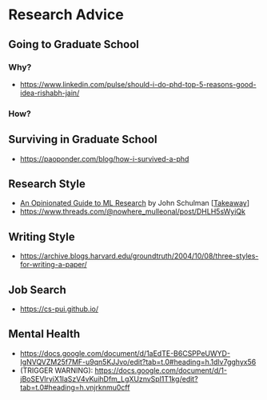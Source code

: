 # Research Advice

## Going to Graduate School

### Why?

- https://www.linkedin.com/pulse/should-i-do-phd-top-5-reasons-good-idea-rishabh-jain/

### How?

## Surviving in Graduate School

- https://paoponder.com/blog/how-i-survived-a-phd

## Research Style

- [An Opinionated Guide to ML Research](http://joschu.net/blog/opinionated-guide-ml-research.html) by John Schulman [[Takeaway](./opinionated-guide-to-ml-research/README.md)]
- https://www.threads.com/@nowhere_mulleonal/post/DHLH5sWyiQk

## Writing Style

- https://archive.blogs.harvard.edu/groundtruth/2004/10/08/three-styles-for-writing-a-paper/

## Job Search

- https://cs-pui.github.io/

## Mental Health

- https://docs.google.com/document/d/1aEdTE-B6CSPPeUWYD-IgNVQVZM25f7MF-u9qn5KJJvo/edit?tab=t.0#heading=h.1dlv7gghyx56
- (TRIGGER WARNING): https://docs.google.com/document/d/1-jBoSEVlryiX1IaSzV4vKuihDfm_LgXUznvSpl1T1kg/edit?tab=t.0#heading=h.vnjrknmu0cff
